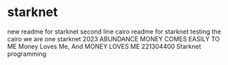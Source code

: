 # starknet
new readme for starknet
second line
cairo readme for starknet
testing the cairo
we are one
starknet 2023
ABUNDANCE
MONEY COMES EASILY TO ME
Money Loves Me, And MONEY LOVES ME
221304400
Starknet programming
